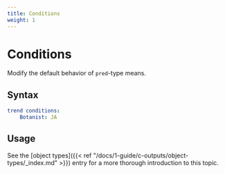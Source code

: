 ```yaml
---
title: Conditions
weight: 1
---
```


# Conditions
Modify the default behavior of `pred`-type means.

## Syntax
```yml
trend conditions:
    Botanist: JA
```

## Usage
See the [object types]({{< ref "/docs/1-guide/c-outputs/object-types/_index.md" >}}) entry for a more thorough introduction to this topic.
